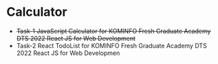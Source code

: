# Calculator

- ~~Task-1 JavaScript Calculator for KOMINFO Fresh Graduate Academy DTS 2022 React JS for Web Development~~
- Task-2 React TodoList for KOMINFO Fresh Graduate Academy DTS 2022 React JS for Web Developmen
